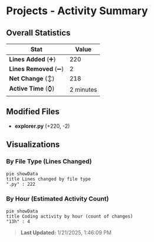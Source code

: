# Projects - Activity Summary 

## Overall Statistics

| Stat                   | Value                                                             |
| ---------------------- | ----------------------------------------------------------------- |
| **Lines Added** (➕)   | 220                                          |
| **Lines Removed** (➖) | 2                                        |
| **Net Change** (↕)    | 218                |
| **Active Time** (⌚)   | 2 minutes |


## Modified Files
- **explorer.py** (+220, -2)

## Visualizations

### By File Type (Lines Changed)

```mermaid
pie showData
title Lines changed by file type
".py" : 222
```

### By Hour (Estimated Activity Count)

```mermaid
pie showData
title Coding activity by hour (count of changes)
"13h" : 4
```


> **Last Updated:** 1/21/2025, 1:46:09 PM